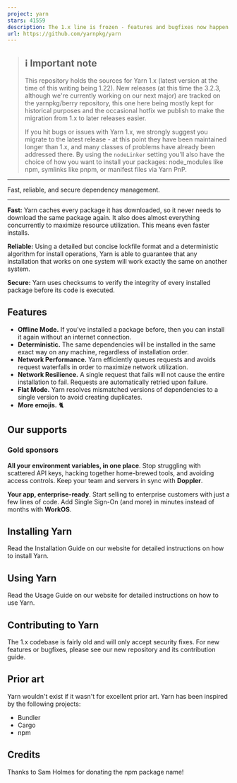 ```yaml
---
project: yarn
stars: 41559
description: The 1.x line is frozen - features and bugfixes now happen on https://github.com/yarnpkg/berry
url: https://github.com/yarnpkg/yarn
---
```


> ℹ️ Important note
> -----------------
> 
> This repository holds the sources for Yarn 1.x (latest version at the time of this writing being 1.22). New releases (at this time the 3.2.3, although we're currently working on our next major) are tracked on the yarnpkg/berry repository, this one here being mostly kept for historical purposes and the occasional hotfix we publish to make the migration from 1.x to later releases easier.
> 
> If you hit bugs or issues with Yarn 1.x, we strongly suggest you migrate to the latest release - at this point they have been maintained longer than 1.x, and many classes of problems have already been addressed there. By using the `nodeLinker` setting you'll also have the choice of how you want to install your packages: node\_modules like npm, symlinks like pnpm, or manifest files via Yarn PnP.

* * *

Fast, reliable, and secure dependency management.

* * *

**Fast:** Yarn caches every package it has downloaded, so it never needs to download the same package again. It also does almost everything concurrently to maximize resource utilization. This means even faster installs.

**Reliable:** Using a detailed but concise lockfile format and a deterministic algorithm for install operations, Yarn is able to guarantee that any installation that works on one system will work exactly the same on another system.

**Secure:** Yarn uses checksums to verify the integrity of every installed package before its code is executed.

Features
--------

-   **Offline Mode.** If you've installed a package before, then you can install it again without an internet connection.
-   **Deterministic.** The same dependencies will be installed in the same exact way on any machine, regardless of installation order.
-   **Network Performance.** Yarn efficiently queues requests and avoids request waterfalls in order to maximize network utilization.
-   **Network Resilience.** A single request that fails will not cause the entire installation to fail. Requests are automatically retried upon failure.
-   **Flat Mode.** Yarn resolves mismatched versions of dependencies to a single version to avoid creating duplicates.
-   **More emojis.** 🐈

Our supports
------------

### Gold sponsors

**All your environment variables, in one place**. Stop struggling with scattered API keys, hacking together home-brewed tools, and avoiding access controls. Keep your team and servers in sync with **Doppler**.

**Your app, enterprise-ready**. Start selling to enterprise customers with just a few lines of code. Add Single Sign-On (and more) in minutes instead of months with **WorkOS**.

Installing Yarn
---------------

Read the Installation Guide on our website for detailed instructions on how to install Yarn.

Using Yarn
----------

Read the Usage Guide on our website for detailed instructions on how to use Yarn.

Contributing to Yarn
--------------------

The 1.x codebase is fairly old and will only accept security fixes. For new features or bugfixes, please see our new repository and its contribution guide.

Prior art
---------

Yarn wouldn't exist if it wasn't for excellent prior art. Yarn has been inspired by the following projects:

-   Bundler
-   Cargo
-   npm

Credits
-------

Thanks to Sam Holmes for donating the npm package name!
